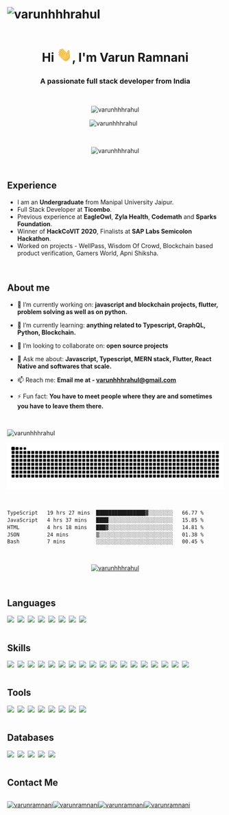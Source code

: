 <h1 align="center"> 
<div style="display:flex;justify-content:space-between; align-items:center;margin:2rem 0rem; flex-direction:row;">
<p align="left">
 <img src="https://komarev.com/ghpvc/?username=varunhhhrahul&label=Profile%20views&color=db2814&style=flat" alt="varunhhhrahul" /> </p>
</div>
 
Hi <img src="https://raw.githubusercontent.com/ABSphreak/ABSphreak/master/gifs/Hi.gif" width="35" />, I'm Varun Ramnani</h1>
<h3 align="center">A passionate full stack developer from India</h3>

<br/>

<p align="center" >
<!--  <img align="center" src="https://github-readme-streak-stats.herokuapp.com/?user=varunhhhrahul&theme=dark" alt="varunhhhrahul" /> -->
<!--  <img align="center" src="https://streak-stats.demolab.com?user=varunhhhrahul&theme=dark&border_radius=5.1" alt="varunhhhrahul" /> -->
 <img alt="varunhhhrahul" src="https://github-readme-streak-stats.herokuapp.com?user=varunhhhrahul&theme=dark"/>
</p>

<p align="center" style="margin-right:0.5rem;"><img align="center" src="https://github-readme-stats.vercel.app/api?username=varunhhhrahul&count_private=true&show_icons=true&theme=dark" alt="varunhhhrahul" /></p>

<br/>

<p align="center"><img align="center" src="https://github-readme-stats.vercel.app/api/top-langs?username=varunhhhrahul&show_icons=true&theme=dark&locale=en&layout=compact" alt="varunhhhrahul" /></p>

<br/>

## Experience

- I am an **Undergraduate** from Manipal University Jaipur.
- Full Stack Developer at **Ticombo**.
- Previous experience at **EagleOwl**, **Zyla Health**, **Codemath** and **Sparks Foundation**.
- Winner of **HackCoVIT 2020**, Finalists at **SAP Labs Semicolon Hackathon**.
- Worked on projects - WellPass, Wisdom Of Crowd, Blockchain based product verification, Gamers World, Apni Shiksha.

<br/>

## About me

- 🔭 I’m currently working on: **javascript and blockchain projects, flutter, problem solving as well as on python.**

- 🌱 I’m currently learning: **anything related to Typescript, GraphQL, Python, Blockchain.**

- 👯 I’m looking to collaborate on: **open source projects**

- 💬 Ask me about: **Javascript, Typescript, MERN stack, Flutter, React Native and softwares that scale.**

- 📫 Reach me: **Email me at - varunhhhrahul@gmail.com**

- ⚡ Fun fact: **You have to meet people where they are and sometimes you have to leave them there.**

<br/>

<p ><img align="center" src="https://github-readme-activity-graph.vercel.app/graph?username=varunhhhrahul&theme=react-dark" alt="varunhhhrahul" /></p>

<p align="center"><img align="center" src="https://github.com/varunhhhrahul/varunhhhrahul/blob/output/github-contribution-grid-snake.svg" alt="varunhhhrahul" /></p>


<br/>

<!--START_SECTION:waka-->

```txt
TypeScript   19 hrs 27 mins  ████████████████▓░░░░░░░░   66.77 %
JavaScript   4 hrs 37 mins   ████░░░░░░░░░░░░░░░░░░░░░   15.85 %
HTML         4 hrs 18 mins   ███▓░░░░░░░░░░░░░░░░░░░░░   14.81 %
JSON         24 mins         ▒░░░░░░░░░░░░░░░░░░░░░░░░   01.38 %
Bash         7 mins          ░░░░░░░░░░░░░░░░░░░░░░░░░   00.45 %
```

<!--END_SECTION:waka-->

<br/>

<p align="center"> <a href="https://github.com/ryo-ma/github-profile-trophy"><img src="https://github-profile-trophy.vercel.app/?username=varunhhhrahul&theme=dark" alt="varunhhhrahul" /></a> </p>

<br/>



## Languages

<div style="display:flex;flex-direction:row;flex-wrap:wrap;">
    <img style="margin-right:0.5rem" src="https://img.shields.io/badge/JavaScript-F7DF1E?style=for-the-badge&logo=javascript&logoColor=black" />
    <img style="margin-right:0.5rem" src="https://img.shields.io/badge/TypeScript-007ACC?style=for-the-badge&logo=typescript&logoColor=white" />
    <img style="margin-right:0.5rem" src="https://img.shields.io/badge/PHP-777BB4?style=for-the-badge&logo=php&logoColor=white" />
    <img style="margin-right:0.5rem" src="https://img.shields.io/badge/Dart-0175C2?style=for-the-badge&logo=dart&logoColor=white" />
    <img style="margin-right:0.5rem" src="https://img.shields.io/badge/Solidity-e6e6e6?style=for-the-badge&logo=solidity&logoColor=black" />
    <img style="margin-right:0.5rem" src="https://img.shields.io/badge/C-00599C?style=for-the-badge&logo=c&logoColor=white" />
    <img style="margin-right:0.5rem" src="https://img.shields.io/badge/C%2B%2B-00599C?style=for-the-badge&logo=c%2B%2B&logoColor=white" />
    <img src="https://img.shields.io/badge/Java-ED8B00?style=for-the-badge&logo=java&logoColor=white" />
</div>

<br/>

## Skills

<div style="display:flex;flex-direction:row;flex-wrap:wrap;flex-wrap:wrap;">
    <img style="margin-right:0.5rem" src="https://img.shields.io/badge/React-20232A?style=for-the-badge&logo=react&logoColor=61DAFB" />
    <img style="margin-right:0.5rem" src="https://img.shields.io/badge/Flutter-02569B?style=for-the-badge&logo=flutter&logoColor=white" />
    <img style="margin-right:0.5rem" src="https://img.shields.io/badge/React_Native-20232A?style=for-the-badge&logo=react&logoColor=61DAFB" />
    <img style="margin-right:0.5rem" src="https://img.shields.io/badge/Redux-593D88?style=for-the-badge&logo=redux&logoColor=white" />
    <img style="margin-right:0.5rem" src="https://img.shields.io/badge/Bootstrap-563D7C?style=for-the-badge&logo=bootstrap&logoColor=white" />
    <img style="margin-right:0.5rem" src="https://img.shields.io/badge/Tailwind_CSS-38B2AC?style=for-the-badge&logo=tailwind-css&logoColor=white" />
    <img style="margin-right:0.5rem" src="https://img.shields.io/badge/Material--UI-0081CB?style=for-the-badge&logo=material-ui&logoColor=white" />
    <img style="margin-right:0.5rem" src="https://img.shields.io/badge/Chakra--UI-319795?style=for-the-badge&logo=chakra-ui&logoColor=white" />  
    <img style="margin-right:0.5rem" src="https://img.shields.io/badge/styled--components-DB7093?style=for-the-badge&logo=styled-components&logoColor=white" />  
    <img style="margin-right:0.5rem" src="https://img.shields.io/badge/jQuery-0769AD?style=for-the-badge&logo=jquery&logoColor=white" />
    <img style="margin-right:0.5rem" src="https://img.shields.io/badge/Node.js-43853D?style=for-the-badge&logo=node-dot-js&logoColor=white" />
    <img style="margin-right:0.5rem" src="https://img.shields.io/badge/Electron-2B2E3A?style=for-the-badge&logo=electron&logoColor=9FEAF9" />
    <img style="margin-right:0.5rem" src="https://img.shields.io/badge/next.js-000000?style=for-the-badge&logo=next-dot-js&logoColor=white" />
    <img style="margin-right:0.5rem" src="https://img.shields.io/badge/npm-CB3837?style=for-the-badge&logo=npm&logoColor=white" />
    <img style="margin-right:0.5rem" src="https://img.shields.io/badge/Yarn-2C8EBB?style=for-the-badge&logo=yarn&logoColor=white" />
    <img style="margin-right:0.5rem" src="https://img.shields.io/badge/GraphQl-E10098?style=for-the-badge&logo=graphql&logoColor=white" />
    <img style="margin-right:0.5rem" src="https://img.shields.io/badge/Express.js-000000?style=for-the-badge&logo=express&logoColor=white" />
    <img src="https://img.shields.io/badge/Jest-C21325?style=for-the-badge&logo=jest&logoColor=white" />
</div>

<br/>

## Tools

<div style="display:flex;flex-direction:row;flex-wrap:wrap;">
    <img style="margin-right:0.5rem" src="https://img.shields.io/badge/Git-F05032?style=for-the-badge&logo=git&logoColor=white" />
    <img style="margin-right:0.5rem" src="https://img.shields.io/badge/Postman-FF6C37?style=for-the-badge&logo=Postman&logoColor=white" />
    <img style="margin-right:0.5rem" src="https://img.shields.io/badge/Linux-FCC624?style=for-the-badge&logo=linux&logoColor=black" />
    <img style="margin-right:0.5rem" src="https://img.shields.io/badge/Nginx-009639?style=for-the-badge&logo=nginx&logoColor=white" />
    <img style="margin-right:0.5rem" src="https://img.shields.io/badge/Amazon_AWS-232F3E?style=for-the-badge&logo=amazon-aws&logoColor=white" />
    <img style="margin-right:0.5rem" src="https://img.shields.io/badge/Google_Cloud-4285F4?style=for-the-badge&logo=google-cloud&logoColor=white" />
    <img style="margin-right:0.5rem" src="https://img.shields.io/badge/firebase-ffca28?style=for-the-badge&logo=firebase&logoColor=black" />
    <img src="https://img.shields.io/badge/Heroku-430098?style=for-the-badge&logo=heroku&logoColor=white" />
</div>

<br/>

## Databases

<div style="display:flex;flex-direction:row;flex-wrap:wrap;">
    <img style="margin-right:0.5rem" src="https://img.shields.io/badge/MongoDB-4EA94B?style=for-the-badge&logo=mongodb&logoColor=white" />
    <img style="margin-right:0.5rem" src="https://img.shields.io/badge/MySQL-00000F?style=for-the-badge&logo=mysql&logoColor=white" />
    <img style="margin-right:0.5rem" src="https://img.shields.io/badge/SQLite-07405E?style=for-the-badge&logo=sqlite&logoColor=white" />
    <img style="margin-right:0.5rem" src="https://img.shields.io/badge/MariaDB-003545?style=for-the-badge&logo=mariadb&logoColor=white" />
    <img  src="https://img.shields.io/badge/Amazon%20DynamoDB-4053D6?style=for-the-badge&logo=Amazon%20DynamoDB&logoColor=white" />
</div>

<br/>

## Contact Me

<div style="display:inline-flex;flex-direction:row; justify-content:center; align-items:center;flex-wrap:wrap;">

[![varunramnani](https://img.shields.io/badge/varun-1DA1F2?style=for-the-badge&logo=twitter&logoColor=white)](https://twitter.com/varunramnani5)

[![varunramnani](https://img.shields.io/badge/Varun-0077B5?style=for-the-badge&logo=linkedin&logoColor=white)](https://www.linkedin.com/in/varun-ramnani-878653146/)

[![varunramnani](https://img.shields.io/badge/Varun-D14836?style=for-the-badge&logo=gmail&logoColor=white)](mailto:varunhhhrahul@gmail.com)

[![varunramnani](https://img.shields.io/badge/Varun-FF0000?style=for-the-badge&logo=youtube&logoColor=white)](https://www.youtube.com/channel/UCcUvjuYWMDaxyARIRVURlOw)

</div>
